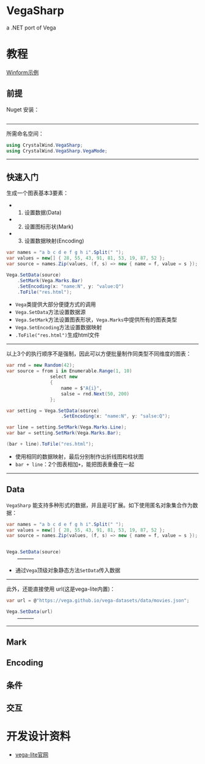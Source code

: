 ﻿# VegaSharp
a .NET port of Vega


# 教程
[Winform示例](src/CrystalWind.VegaSharp.WindowsFormsSamples)


## 前提
Nuget 安装：
```shell

```

---
所需命名空间：
```C#
using CrystalWind.VegaSharp;
using CrystalWind.VegaSharp.VegaMode;
```


---
## 快速入门
生成一个图表基本3要素：
- 1. 设置数据(Data)
- 2. 设置图标形状(Mark)
- 3. 设置数据映射(Encoding)

```C#
var names = "a b c d e f g h i".Split(" ");
var values = new[] { 28, 55, 43, 91, 81, 53, 19, 87, 52 };
var source = names.Zip(values, (f, s) => new { name = f, value = s });

Vega.SetData(source)
    .SetMark(Vega.Marks.Bar)
    .SetEncoding(x: "name:N", y: "value:Q")
    .ToFile("res.html");
```
- `Vega`类提供大部分便捷方式的调用
- `Vega.SetData`方法设置数据源
- `Vega.SetMark`方法设置图表形状，`Vega.Marks`中提供所有的图表类型
- `Vega.SetEncoding`方法设置数据映射
- `.ToFile("res.html")`生成html文件


---
以上3个的执行顺序不是强制，因此可以方便批量制作同类型不同维度的图表：
```C#
var rnd = new Random(42);
var source = from i in Enumerable.Range(1, 10)
                select new
                {
                    name = $"A{i}",
                    salse = rnd.Next(50, 200)
                };

var setting = Vega.SetData(source)
                    .SetEncoding(x: "name:N", y: "salse:Q");

var line = setting.SetMark(Vega.Marks.Line);
var bar = setting.SetMark(Vega.Marks.Bar);

(bar + line).ToFile("res.html");
```
- 使用相同的数据映射，最后分别制作出折线图和柱状图
- `bar + line`：2个图表相加`+`，能把图表重叠在一起

---
## Data
`VegaSharp` 能支持多种形式的数据，并且是可扩展。如下使用匿名对象集合作为数据：
```C#
var names = "a b c d e f g h i".Split(" ");
var values = new[] { 28, 55, 43, 91, 81, 53, 19, 87, 52 };
var source = names.Zip(values, (f, s) => new { name = f, value = s });


Vega.SetData(source)
    ………………
```
- 通过`Vega`顶级对象静态方法`SetData`传入数据

---
此外，还能直接使用 url(这是vega-lite内置)：
```C#
var url = @"https://vega.github.io/vega-datasets/data/movies.json";

Vega.SetData(url)
    ………………
```
---

## Mark


## Encoding


## 条件


## 交互


# 开发设计资料
- [vega-lite官网](https://vega.github.io/vega-lite/)